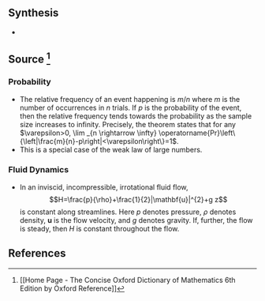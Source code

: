 ## Synthesis
- 
## Source [^1]
### Probability
- The relative frequency of an event happening is $m / n$ where $m$ is the number of occurrences in $n$ trials. If $p$ is the probability of the event, then the relative frequency tends towards the probability as the sample size increases to infinity. Precisely, the theorem states that for any $\varepsilon>0, \lim _{n \rightarrow \infty} \operatorname{Pr}\left\{\left|\frac{m}{n}-p\right|<\varepsilon\right\}=1$.
- This is a special case of the weak law of large numbers.

### Fluid Dynamics
- In an inviscid, incompressible, irrotational fluid flow,$$H=\frac{p}{\rho}+\frac{1}{2}|\mathbf{u}|^{2}+g z$$is constant along streamlines. Here $p$ denotes pressure, $\rho$ denotes density, $\mathbf{u}$ is the flow velocity, and $g$ denotes gravity. If, further, the flow is steady, then $H$ is constant throughout the flow.
## References

[^1]: [[Home Page - The Concise Oxford Dictionary of Mathematics 6th Edition by Oxford Reference]]